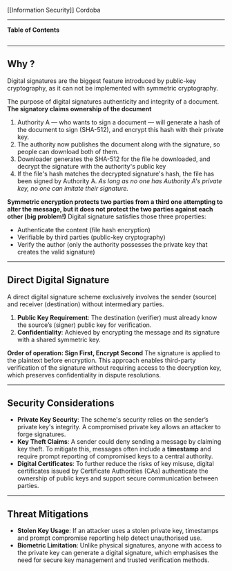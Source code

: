 [[Information Security]]
Cordoba
****
**Table of Contents**
```table-of-contents
```

****
## Why ?

Digital signatures are the biggest feature introduced by public-key cryptography, as it can not be implemented with symmetric cryptography.

The purpose of digital signatures authenticity and integrity of a document. **The signatory claims ownership of the document**

1. Authority A — who wants to sign a document — will generate a hash of the document to sign (SHA-512), and encrypt this hash with their private key.
2. The authority now publishes the document along with the signature, so people can download both of them. 
3. Downloader generates the SHA-512 for the file he downloaded, and decrypt the signature with the authority's public key
4. If the file's hash matches the decrypted signature's hash, the file has been signed by Authority A.
*As long as no one has Authority A's private key, no one can imitate their signature.*


**Symmetric encryption protects two parties from a third one attempting to alter the message, but it does not protect the two parties against each other (big problem!)**
Digital signature satisfies those three properties:
- Authenticate the content (file hash encryption)
- Verifiable by third parties (public-key cryptography)
- Verify the author (only the authority possesses the private key that creates the valid signature)


****
## Direct Digital Signature

A direct digital signature scheme exclusively involves the sender (source) and receiver (destination) without intermediary parties.
1. **Public Key Requirement**: The destination (verifier) must already know the source’s (signer) public key for verification.
2. **Confidentiality**: Achieved by encrypting the message and its signature with a shared symmetric key.


**Order of operation: Sign First, Encrypt Second**
The signature is applied to the plaintext before encryption. This approach enables third-party verification of the signature without requiring access to the decryption key, which preserves confidentiality in dispute resolutions.


****
## Security Considerations

- **Private Key Security**: The scheme's security relies on the sender’s private key's integrity. A compromised private key allows an attacker to forge signatures.
- **Key Theft Claims**: A sender could deny sending a message by claiming key theft. To mitigate this, messages often include a **timestamp** and require prompt reporting of compromised keys to a central authority.
- **Digital Certificates**: To further reduce the risks of key misuse, digital certificates issued by Certificate Authorities (CAs) authenticate the ownership of public keys and support secure communication between parties.


****
## Threat Mitigations

- **Stolen Key Usage**: If an attacker uses a stolen private key, timestamps and prompt compromise reporting help detect unauthorised use.
- **Biometric Limitation**: Unlike physical signatures, anyone with access to the private key can generate a digital signature, which emphasises the need for secure key management and trusted verification methods.

